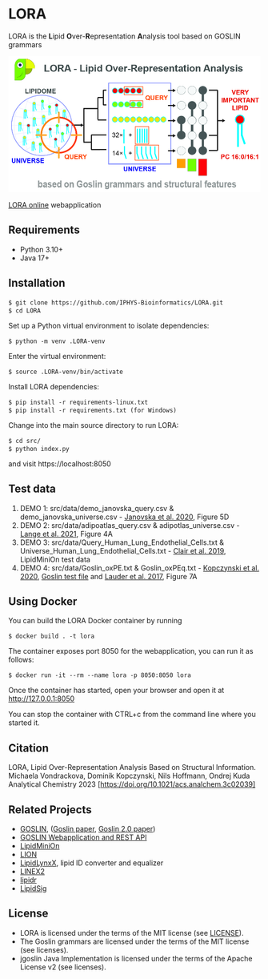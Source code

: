 # LORA
LORA is the **L**ipid **O**ver-**R**epresentation **A**nalysis tool based on GOSLIN grammars

![LORA](/src/assets/TOC.jpg)

[LORA online](http://lora.metabolomics.fgu.cas.cz) webapplication
 
## Requirements
- Python 3.10+
- Java 17+

## Installation

    $ git clone https://github.com/IPHYS-Bioinformatics/LORA.git
    $ cd LORA

Set up a Python virtual environment to isolate dependencies:

    $ python -m venv .LORA-venv

Enter the virtual environment:

    $ source .LORA-venv/bin/activate

Install LORA dependencies:
    
    $ pip install -r requirements-linux.txt
    $ pip install -r requirements.txt (for Windows)

Change into the main source directory to run LORA:

    $ cd src/
    $ python index.py
    
and visit https://localhost:8050

## Test data

1. DEMO 1: src/data/demo_janovska_query.csv & demo_janovska_universe.csv - [Janovska et al. 2020](https://doi.org/10.1002/jcsm.12631), Figure 5D
2. DEMO 2: src/data/adipoatlas_query.csv & adipotlas_universe.csv - [Lange et al. 2021](https://doi.org/10.1016/j.xcrm.2021.100407), Figure 4A
3. DEMO 3: src/data/Query_Human_Lung_Endothelial_Cells.txt & Universe_Human_Lung_Endothelial_Cells.txt - [Clair et al. 2019](https://doi.org/10.1093/bioinformatics/btz250), LipidMiniOn test data
4. DEMO 4: src/data/Goslin_oxPE.txt & Goslin_oxPEq.txt - [Kopczynski et al. 2020](https://doi.org/10.1021/acs.analchem.0c01690), [Goslin test file](http://github.com/lifs-tools/goslin) and [Lauder et al. 2017](https://doi.org/10.1126/scisignal.aan2787), Figure 7A

## Using Docker

You can build the LORA Docker container by running

    $ docker build . -t lora

The container exposes port 8050 for the webapplication, you can run it as follows:

    $ docker run -it --rm --name lora -p 8050:8050 lora

Once the container has started, open your browser and open it at http://127.0.0.1:8050

You can stop the container with CTRL+c from the command line where you started it.

## Citation
LORA, Lipid Over-Representation Analysis Based on Structural Information. 
Michaela Vondrackova, Dominik Kopczynski, Nils Hoffmann, Ondrej Kuda
Analytical Chemistry 2023
[https://doi.org/10.1021/acs.analchem.3c02039]
## Related Projects
- [GOSLIN](http://github.com/lifs-tools/goslin), ([Goslin paper](https://doi.org/10.1021/acs.analchem.0c01690), [Goslin 2.0 paper](https://doi.org/10.1021/acs.analchem.1c05430))
- [GOSLIN Webapplication and REST API](https://github.com/lifs-tools/goslin-webapp)
- [LipidMiniOn](https://github.com/PNNL-Comp-Mass-Spec/LipidMiniOn)
- [LION](https://github.com/martijnmolenaar/lipidontology.com)
- [LipidLynxX](http://www.lipidmaps.org/lipidlynxx/), lipid ID converter and equalizer
- [LINEX2](https://exbio.wzw.tum.de/linex/)
- [lipidr](https://www.lipidr.org/index.html)
- [LipidSig](http://chenglab.cmu.edu.tw/lipidsig/)

## License
- LORA is licensed under the terms of the MIT license (see [LICENSE](LICENSE)).
- The Goslin grammars are licensed under the terms of the MIT license (see licenses).
- jgoslin Java Implementation is licensed under the terms of the Apache License v2 (see licenses).
